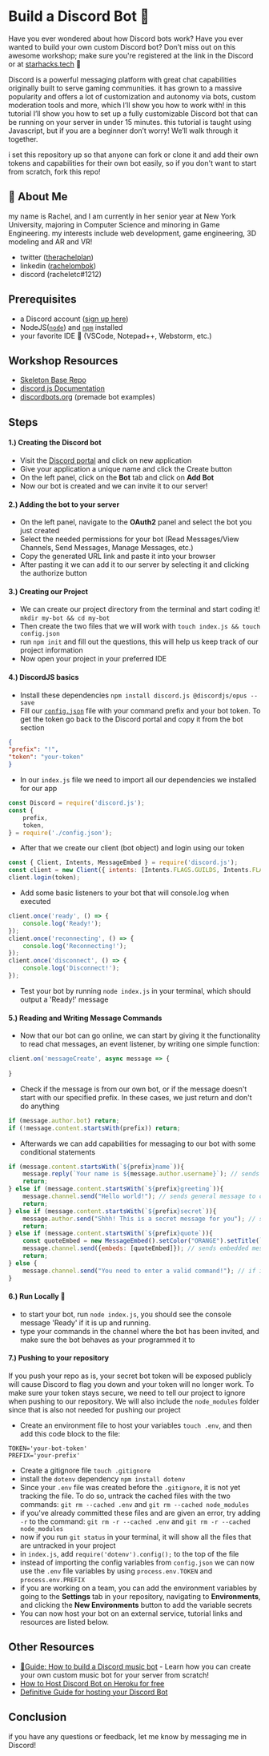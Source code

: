 
# Build a Discord Bot 👾

Have you ever wondered about how Discord bots work? Have you ever 
wanted to build your own custom Discord bot? Don’t miss out on this awesome workshop; 
make sure you're registered at the link in the Discord or at [starhacks.tech](https://www.starhacks.tech/) 💫

Discord is a powerful messaging platform with great chat capabilities originally 
built to serve gaming communities. it has grown to a massive popularity and offers 
a lot of customization and autonomy via bots, custom moderation tools and more, 
which I’ll show you how to work with! in this tutorial I’ll show you how to set 
up a fully customizable Discord bot that can be running on your server in under
 15 minutes. this tutorial is taught using Javascript, but if you are a beginner 
 don’t worry! We’ll walk through it together.

i set this repository up so that anyone can fork or clone it and add their own tokens
and capabilities for their own bot easily, so if you don't want to start from scratch,
fork this repo!
## 🚀 About Me

my name is Rachel, and I am currently in her senior year at New York University, 
majoring in Computer Science and minoring in Game Engineering. my interests include 
web development, game engineering, 3D modeling and AR and VR!

* twitter ([therachelplan](https://twitter.com/therachelplan))
* linkedin ([rachelombok](https://linkedin.com/in/rachelombok))
* discord (racheletc#1212)

## Prerequisites

* a Discord account ([sign up here]())
* NodeJS([`node`](https://nodejs.org/en/download/)) and [`npm`](https://docs.npmjs.com/downloading-and-installing-node-js-and-npm) installed
* your favorite IDE 🤩 (VSCode, Notepad++, Webstorm, etc.)
## Workshop Resources
* [Skeleton Base Repo](https://github.com/rachelombok/DiscordBotWorkshop)
* [discord.js Documentation](https://discord.js.org/#/docs/discord.js/stable/general/welcome)
* [discordbots.org](discordbots.org) (premade bot examples)
## Steps

#### 1.) Creating the Discord bot

* Visit the [Discord portal](https://discordapp.com/developers/applications/) and click on new application
* Give your application a unique name and click the Create button 
* On the left panel, click on the **Bot** tab and click on **Add Bot**
* Now our bot is created and we can invite it to our server!

#### 2.) Adding the bot to your server
* On the left panel, navigate to the **OAuth2** panel and select the bot you just created
* Select the needed permissions for your bot (Read Messages/View Channels, Send Messages, Manage Messages, etc.)
* Copy the generated URL link and paste it into your browser
* After pasting it we can add it to our server by selecting it and clicking the authorize button

#### 3.) Creating our Project
* We can create our project directory from the terminal and start coding it!
`mkdir my-bot && cd my-bot`
* Then create the two files that we will work with
`touch index.js && touch config.json`
* run `npm init` and fill out the questions, this will help us keep track of our project information
* Now open your project in your preferred IDE 

#### 4.) DiscordJS basics
* Install these dependencies
`npm install discord.js @discordjs/opus --save`
* Fill our [`config.json`](https://github.com/rachelombok/DiscordBotWorkshop/blob/master/config.json) file with your command prefix and your bot token. To get the token go back to the Discord portal and copy it from the bot section
```json
{
"prefix": "!",
"token": "your-token"
}
```
* In our `index.js` file we need to import all our dependencies we installed for our app
```javascript
const Discord = require('discord.js');
const {
	prefix,
	token,
} = require('./config.json');
```
* After that we create our client (bot object) and login using our token
```javascript
const { Client, Intents, MessageEmbed } = require('discord.js');
const client = new Client({ intents: [Intents.FLAGS.GUILDS, Intents.FLAGS.GUILD_MESSAGES] });
client.login(token);
```
* Add some basic listeners to your bot that will console.log when executed
```javascript
client.once('ready', () => {
    console.log('Ready!');
});
client.once('reconnecting', () => {
    console.log('Reconnecting!');
});
client.once('disconnect', () => {
    console.log('Disconnect!');
});
```
* Test your bot by running `node index.js` in your terminal, which should output a 'Ready!' message

#### 5.) Reading and Writing Message Commands
* Now that our bot can go online, we can start by giving it the functionality to read chat messages, an event listener, by writing one simple function:
```javascript
client.on('messageCreate', async message => {
  
}
```
* Check if the message is from our own bot, or if the message doesn't start with our specified prefix. In these cases, we just return and don't do anything
```javascript
if (message.author.bot) return;
if (!message.content.startsWith(prefix)) return;
```
* Afterwards we can add capabilities for messaging to our bot with some conditional statements
```javascript
if (message.content.startsWith(`${prefix}name`)){
    message.reply(`Your name is ${message.author.username}`); // sends reply in channel to author
    return;
} else if (message.content.startsWith(`${prefix}greeting`)){
    message.channel.send("Hello world!"); // sends general message to channel
    return;
} else if (message.content.startsWith(`${prefix}secret`)){
    message.author.send("Shhh! This is a secret message for you"); // sends direct message to author
    return;
} else if (message.content.startsWith(`${prefix}quote`)){
    const quoteEmbed = new MessageEmbed().setColor("ORANGE").setTitle(`Quote for ${message.author.username}`).setURL("https://discord.js.org/#/docs/discord.js/stable/class/Client").setDescription("To be, or not to be. That is the question.")
    message.channel.send({embeds: [quoteEmbed]}); // sends embedded message to channel
    return;
} else {
    message.channel.send("You need to enter a valid command!"); // if invalid command, send this error message to the channel
}
```

#### 6.) Run Locally 📡
* to start your bot, run `node index.js`, you should see the console message 'Ready' if it is up and running.
* type your commands in the channel where the bot has been invited, and make sure the bot behaves as your programmed it to

#### 7.) Pushing to your repository
If you push your repo as is, your secret bot token will be exposed publicly will cause Discord to flag you down and your token will no longer work. To make sure your token stays secure, we need to tell our project to ignore when pushing to our repository. We will also include the `node_modules` folder since that is also not needed for pushing our project

* Create an environment file to host your variables 
`touch .env`, and then add this code block to the file:
```
TOKEN='your-bot-token'
PREFIX='your-prefix'
```
* Create a gitignore file 
`touch .gitignore`
* install the `dotenv` dependency
`npm install dotenv`
* Since your `.env` file was created before the `.gitignore`, it is not yet tracking the file. To do so, untrack the cached files with the two commands:
`git rm --cached .env` and `git rm --cached node_modules`
* if you've already committed these files and are given an error, try adding `-r` to the command:
`git rm -r --cached .env` and `git rm -r --cached node_modules`
* now if you run `git status` in your terminal, it will show all the files that are untracked in your project
* in `index.js`, add `require('dotenv').config();` to the top of the file
* instead of importing the config variables from `config.json` we can now use the `.env` file variables by using `process.env.TOKEN` and `process.env.PREFIX`
* if you are working on a team, you can add the environment variables by going to the **Settings** tab in your repository, navigating to **Environments**, and clicking the **New Environments** button to add the variable secrets
* You can now host your bot on an external service, tutorial links and resources are listed below.

## Other Resources
* [🤖Guide: How to build a Discord music bot](https://www.freecodecamp.org/news/how-to-create-a-music-bot-using-discord-js-4436f5f3f0f8/) - Learn how you can create your own custom music bot for your server from scratch!
* [How to Host Discord Bot on Heroku for free](https://www.techwithtim.net/tutorials/discord-py/hosting-a-discord-bot-for-free/)
* [Definitive Guide for hosting your Discord Bot](https://www.writebots.com/discord-bot-hosting/)
## Conclusion

if you have any questions or feedback, let me know by messaging me in Discord!